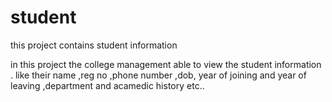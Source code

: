 # student
this project contains student information

in this project the college management able to view the student information .
like their name ,reg no ,phone number ,dob, year of joining and year of leaving ,department and acamedic history etc..

